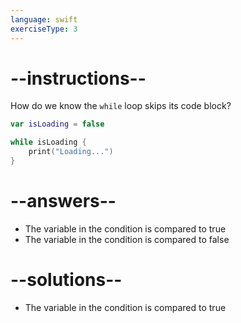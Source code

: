 ```yaml
---
language: swift
exerciseType: 3
---
```


# --instructions--

How do we know the `while` loop skips its code block?
```swift
var isLoading = false

while isLoading {
    print("Loading...")
}
```

# --answers--

- The variable in the condition is compared to true
- The variable in the condition is compared to false

# --solutions--

- The variable in the condition is compared to true
